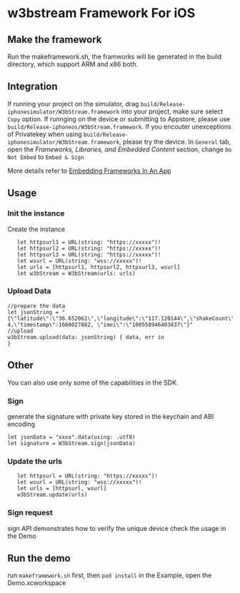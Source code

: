 # w3bstream Framework For iOS

## Make the framework
Run the makeframework.sh, the framworks will be generated in the build directory, which support ARM and x86 both.

## Integration
If running your project on the simulator, drag `build/Release-iphonesimulator/W3bStream.framework` into your project,  make sure select `Copy` option. If runnging on the device or submitting to Appstore, please use `build/Release-iphoneos/W3bStream.framework`. If you encouter unexceptions of Privatekey when using `build/Release-iphonesimulator/W3bStream.framework`, please try the device.
In `General` tab, open the _Frameworks,_ _Libraries, and Embedded Content_ section, change `Do Not Embed` to `Embed & Sign`

More details  refer to [Embedding Frameworks In An App](https://developer.apple.com/library/archive/technotes/tn2435/_index.html)
## Usage

### Init the instance

Create the instance
```
   let httpsurl1 = URL(string: "https://xxxxx")!
   let httpsurl2 = URL(string: "https://xxxxx")!
   let httpsurl3 = URL(string: "https://xxxxx")!
   let wsurl = URL(string: "wss://xxxxx")!
   let urls = [httpsurl1, httpsurl2, httpsurl3, wsurl]
   let w3bStream = W3bStream(urls: urls)
```

### Upload Data
```
//prepare the data
let jsonString = "{\"latitude\":\"36.652061\",\"longitude\":\"117.120144\",\"shakeCount\": 4,\"timestamp\":1660027882, \"imei\":\"100558946403437\"}"
//upload
w3bStream.upload(data: jsonString) { data, err in
} 
```

## Other
You can also use only some of the capabilities in the SDK. 
### Sign
generate the signature with private key stored in the keychain and ABI encoding
```
let jsonData = "xxxx".data(using: .utf8)
let signature = W3bStream.sign(jsonData)
```
### Update the urls
```
   let httpsurl = URL(string: "https://xxxxx")!
   let wsurl = URL(string: "wss://xxxxx")!
   let urls = [httpsurl, wsurl]
   w3bStream.update(urls)
```
### Sign request
sign API demonstrates how to verify the unique device
check the usage in the Demo


## Run the demo
run `makeframework.sh` first, then `pod install` in the Example, open the Demo.xcworkspace